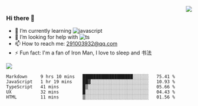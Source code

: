 <img align='right' src='https://github-readme-stats.vercel.app/api?username=niaogege&show_icons=true&theme=radical'/>

### Hi there 👋

- 🌱 I’m currently learning ![javascript](https://img.shields.io/badge/javacript-learn-orange)
- 🤔 I’m looking for help with ![ts](https://img.shields.io/badge/ts-learn-yellow)
- 📫 How to reach me: 291003932@qq.com
- ⚡ Fun fact:  I'm a fan of Iron Man, I love to sleep and 书法

![](https://github-readme-stats.vercel.app/api/top-langs/?username=niaogege&layout=compact)

<!--START_SECTION:waka-->
```text
Markdown     9 hrs 10 mins   ███████████████████░░░░░░   75.41 % 
JavaScript   1 hr 19 mins    ██▓░░░░░░░░░░░░░░░░░░░░░░   10.93 % 
TypeScript   41 mins         █▒░░░░░░░░░░░░░░░░░░░░░░░   05.66 % 
UX           32 mins         █░░░░░░░░░░░░░░░░░░░░░░░░   04.43 % 
HTML         11 mins         ▒░░░░░░░░░░░░░░░░░░░░░░░░   01.56 % 
```
<!--END_SECTION:waka-->
